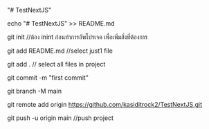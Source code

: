 "# TestNextJS" 

echo "# TestNextJS" >> README.md

git init //ต้อง inint ก่อนทำการอัพโปรเจค เพื่อเพิ่มสิ่งที่ต้องการ

git add README.md //select just1 file

git add . // select all files in project

git commit -m "first commit"

git branch -M main

git remote add origin https://github.com/kasiditrock2/TestNextJS.git

git push -u origin main //push project

